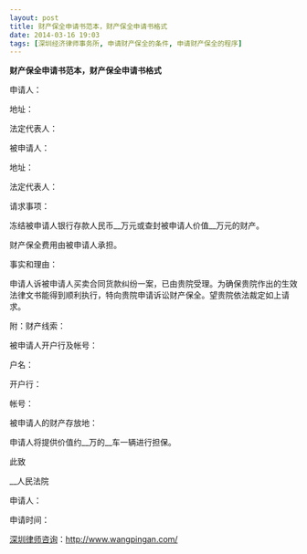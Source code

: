 ```yaml
---
layout: post
title: 财产保全申请书范本，财产保全申请书格式
date: 2014-03-16 19:03
tags: [深圳经济律师事务所, 申请财产保全的条件, 申请财产保全的程序]
---
```

<strong>财产保全申请书范本，财产保全申请书格式</strong>

申请人：

地址：

法定代表人：

被申请人：

地址：

法定代表人：

请求事项：

冻结被申请人银行存款人民币__万元或查封被申请人价值__万元的财产。

财产保全费用由被申请人承担。

事实和理由：

申请人诉被申请人买卖合同货款纠纷一案，已由贵院受理。为确保贵院作出的生效法律文书能得到顺利执行，特向贵院申请诉讼财产保全。望贵院依法裁定如上请求。

附：财产线索：

被申请人开户行及帐号：

户名：

开户行：

帐号：

被申请人的财产存放地：

申请人将提供价值约__万的__车一辆进行担保。

此致

__人民法院

申请人：

申请时间：

<a href="http://www.wangpingan.com/">深圳律师咨询</a>：<a href="http://www.wangpingan.com/">http://www.wangpingan.com/</a>

